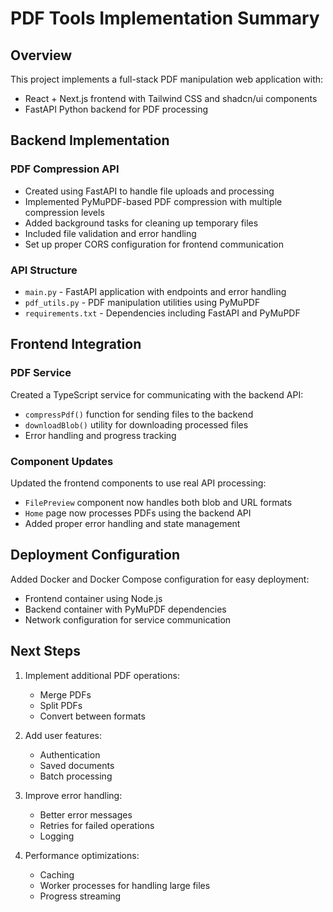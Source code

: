 # PDF Tools Implementation Summary

## Overview

This project implements a full-stack PDF manipulation web application with:
- React + Next.js frontend with Tailwind CSS and shadcn/ui components
- FastAPI Python backend for PDF processing

## Backend Implementation

### PDF Compression API

- Created using FastAPI to handle file uploads and processing
- Implemented PyMuPDF-based PDF compression with multiple compression levels
- Added background tasks for cleaning up temporary files
- Included file validation and error handling
- Set up proper CORS configuration for frontend communication

### API Structure

- `main.py` - FastAPI application with endpoints and error handling
- `pdf_utils.py` - PDF manipulation utilities using PyMuPDF
- `requirements.txt` - Dependencies including FastAPI and PyMuPDF

## Frontend Integration

### PDF Service

Created a TypeScript service for communicating with the backend API:
- `compressPdf()` function for sending files to the backend
- `downloadBlob()` utility for downloading processed files
- Error handling and progress tracking

### Component Updates

Updated the frontend components to use real API processing:
- `FilePreview` component now handles both blob and URL formats
- `Home` page now processes PDFs using the backend API
- Added proper error handling and state management

## Deployment Configuration

Added Docker and Docker Compose configuration for easy deployment:
- Frontend container using Node.js
- Backend container with PyMuPDF dependencies
- Network configuration for service communication

## Next Steps

1. Implement additional PDF operations:
   - Merge PDFs
   - Split PDFs
   - Convert between formats

2. Add user features:
   - Authentication
   - Saved documents
   - Batch processing

3. Improve error handling:
   - Better error messages
   - Retries for failed operations
   - Logging

4. Performance optimizations:
   - Caching
   - Worker processes for handling large files
   - Progress streaming 